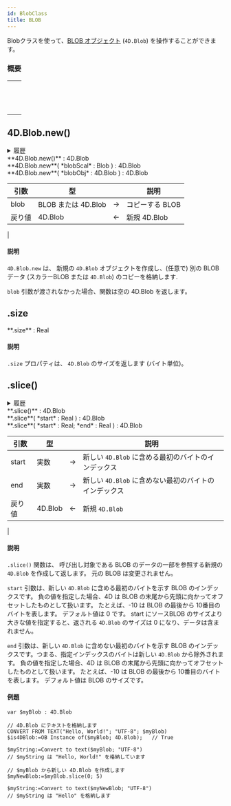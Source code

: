 ```yaml
---
id: BlobClass
title: BLOB
---
```


Blobクラスを使って、[BLOB オブジェクト](../Concepts/dt_blob.md#BLOB-の種類) (`4D.Blob`) を操作することができます。

### 概要

|                                                                                                                                         |
| --------------------------------------------------------------------------------------------------------------------------------------- |
| [<!-- INCLUDE #4D.Blob.new().Syntax -->](#4dblobnew)&nbsp;&nbsp;&nbsp;&nbsp;<!-- INCLUDE #4D.Blob.new().Summary -->|
| [<!-- INCLUDE #Blob.size.Syntax -->](#size)&nbsp;&nbsp;&nbsp;&nbsp;<!-- INCLUDE #Blob.size.Summary -->|
| [<!-- INCLUDE #Blob.slice().Syntax -->](#slice)&nbsp;&nbsp;&nbsp;&nbsp;<!-- INCLUDE #Blob.slice().Summary -->|

## 4D.Blob.new()

<details><summary>履歴</summary>

| リリース  | 内容 |
| ----- | -- |
| 19 R2 | 追加 |

</details>

<!-- REF #4D.Blob.new().Syntax -->**4D.Blob.new()** : 4D.Blob<br/>**4D.Blob.new**( *blobScal* : Blob ) : 4D.Blob<br/>**4D.Blob.new**( *blobObj* : 4D.Blob ) : 4D.Blob<!-- END REF -->


<!-- REF #4D.Blob.new().Params -->

| 引数   | 型                |    | 説明                                      |
| ---- | ---------------- |:--:| --------------------------------------- |
| blob | BLOB または 4D.Blob | -> | コピーする BLOB                              |
| 戻り値  | 4D.Blob          | <- | 新規 4D.Blob  |<!-- END REF -->

|

#### 説明

`4D.Blob.new` は、 <!-- REF #4D.Blob.new().Summary -->新規の `4D.Blob` オブジェクトを作成し、(任意で) 別の BLOBデータ (スカラーBLOB または `4D.Blob`) のコピーを格納します<!-- END REF -->.

`blob` 引数が渡されなかった場合、関数は空の 4D.Blob を返します。

## .size

<!-- REF #Blob.size.Syntax -->**.size** : Real<!-- END REF -->

#### 説明
`.size` プロパティは、 <!-- REF #Blob.size.Summary -->`4D.Blob` のサイズを返します (バイト単位)。<!-- END REF -->

## .slice()

<details><summary>履歴</summary>

| リリース  | 内容 |
| ----- | -- |
| 19 R2 | 追加 |

</details>

<!-- REF #Blob.slice().Syntax -->**.slice()** : 4D.Blob<br/>**.slice**( *start* : Real ) : 4D.Blob<br/>**.slice**( *start* : Real; *end* : Real ) : 4D.Blob<!-- END REF -->


<!-- REF #Blob.slice().Params -->
| 引数    | 型       |    | 説明                                      |
| ----- | ------- |:--:| --------------------------------------- |
| start | 実数      | -> | 新しい `4D.Blob` に含める最初のバイトのインデックス         |
| end   | 実数      | -> | 新しい `4D.Blob` に含めない最初のバイトのインデックス        |
| 戻り値   | 4D.Blob | <- | 新規 `4D.Blob`|<!-- END REF -->

|

#### 説明

`.slice()` 関数は、 <!-- REF #Blob.slice().Summary --> 呼び出し対象である BLOB のデータの一部を参照する新規の `4D.Blob` を作成して返します。 元の BLOB は変更されません。<!-- END REF -->

`start` 引数は、新しい `4D.Blob` に含める最初のバイトを示す BLOB のインデックスです。 負の値を指定した場合、4D は BLOB の末尾から先頭に向かってオフセットしたものとして扱います。 たとえば、-10 は BLOB の最後から 10番目のバイトを表します。 デフォルト値は 0 です。 start にソースBLOB のサイズより大きな値を指定すると、返される `4D.Blob` のサイズは 0 になり、データは含まれません。

`end` 引数は、新しい `4D.Blob` に含めない最初のバイトを示す BLOB のインデックスです。つまる、指定インデックスのバイトは新しい `4D.Blob` から除外されます。 負の値を指定した場合、4D は BLOB の末尾から先頭に向かってオフセットしたものとして扱います。 たとえば、-10 は BLOB の最後から 10番目のバイトを表します。 デフォルト値は BLOB のサイズです。

#### 例題

```4d
var $myBlob : 4D.Blob

// 4D.Blob にテキストを格納します
CONVERT FROM TEXT("Hello, World!"; "UTF-8"; $myBlob)
$is4DBlob:=OB Instance of($myBlob; 4D.Blob);   // True

$myString:=Convert to text($myBlob; "UTF-8")
// $myString は "Hello, World!" を格納しています

// $myBlob から新しい 4D.Blob を作成します
$myNewBlob:=$myBlob.slice(0; 5)

$myString:=Convert to text($myNewBlob; "UTF-8")
// $myString は "Hello" を格納します
```
